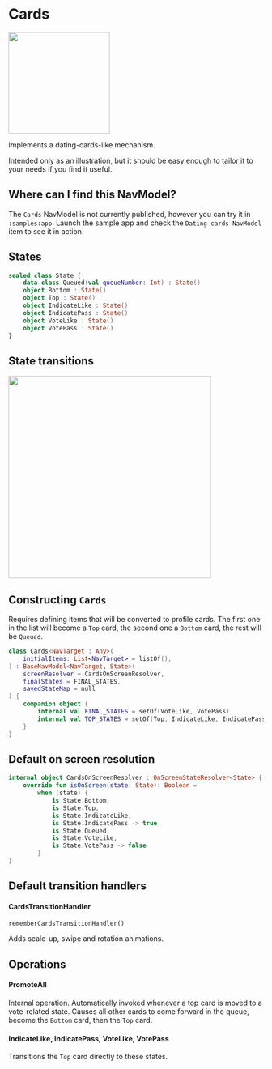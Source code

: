 

# Cards

<img src="https://cdn-images-1.medium.com/max/1600/1*mEg8Ebem3Hd2knQSA0yI1A.gif" width="200">

Implements a dating-cards-like mechanism.

Intended only as an illustration, but it should be easy enough to tailor it to your needs if you find it useful.

## Where can I find this NavModel?

The `Cards` NavModel is not currently published, however you can try it in `:samples:app`. Launch the sample app and check the `Dating cards NavModel` item to see it in action.



## States

```kotlin
sealed class State {
    data class Queued(val queueNumber: Int) : State()
    object Bottom : State()
    object Top : State()
    object IndicateLike : State()
    object IndicatePass : State()
    object VoteLike : State()
    object VotePass : State()
}
```

## State transitions

<img src="https://cdn-images-1.medium.com/max/1600/1*PLL5ip5-5LLjk3e9IhZIxA.png" width="400" />

## Constructing `Cards`

Requires defining items that will be converted to profile cards. The first one in the list will become a `Top` card, the second one a `Bottom` card, the rest will be `Queued`. 

```kotlin
class Cards<NavTarget : Any>(
    initialItems: List<NavTarget> = listOf(),
) : BaseNavModel<NavTarget, State>(
    screenResolver = CardsOnScreenResolver,
    finalStates = FINAL_STATES,
    savedStateMap = null
) {
    companion object {
        internal val FINAL_STATES = setOf(VoteLike, VotePass)
        internal val TOP_STATES = setOf(Top, IndicateLike, IndicatePass)
    }
}
```

## Default on screen resolution

```kotlin
internal object CardsOnScreenResolver : OnScreenStateResolver<State> {
    override fun isOnScreen(state: State): Boolean =
        when (state) {
            is State.Bottom,
            is State.Top,
            is State.IndicateLike,
            is State.IndicatePass -> true
            is State.Queued,
            is State.VoteLike,
            is State.VotePass -> false
        }
}
```

## Default transition handlers

#### CardsTransitionHandler

`rememberCardsTransitionHandler()`

Adds scale-up, swipe and rotation animations.


## Operations

#### PromoteAll

Internal operation. Automatically invoked whenever a top card is moved to a vote-related state. Causes all other cards to come forward in the queue, become the `Bottom` card, then the `Top` card.


#### IndicateLike, IndicatePass, VoteLike, VotePass

Transitions the `Top` card directly to these states.

